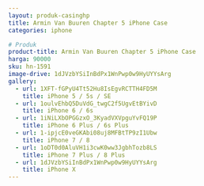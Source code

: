 ```yaml
---
layout: produk-casinghp
title: Armin Van Buuren Chapter 5 iPhone Case
categories: iphone

# Produk
product-title: Armin Van Buuren Chapter 5 iPhone Case
harga: 90000
sku: hn-1591
image-drive: 1dJVzbYSiInBdPx1WnPwp0w9HyUYYsArg
gallery:
  - url: 1XFT-fGPyU4Tt52Hu8IsEgvRCTTH4FD5M
    title: iPhone 5 / 5s / SE
  - url: 1oulvEhbQ5DuVdG_twgC2f5UgvEtBYivD
    title: iPhone 6 / 6s
  - url: 1iNiLXbOPGGzxO_3KyadVXVpguYvFQ19P
    title: iPhone 6 Plus / 6s Plus
  - url: 1-ipjcE0veGKAbi08uj8MFBtTP9zI1Ubw
    title: iPhone 7 / 8
  - url: 1oDT0d0AluVH1i3cwK0ww3JgbhTozb8LS
    title: iPhone 7 Plus / 8 Plus
  - url: 1dJVzbYSiInBdPx1WnPwp0w9HyUYYsArg
    title: iPhone X
---
```

